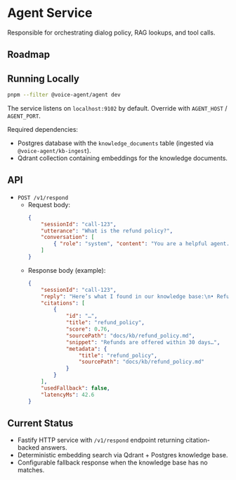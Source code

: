 # Agent Service

Responsible for orchestrating dialog policy, RAG lookups, and tool calls.

## Roadmap

## Running Locally

```bash
pnpm --filter @voice-agent/agent dev
```

The service listens on `localhost:9102` by default. Override with `AGENT_HOST` / `AGENT_PORT`.

Required dependencies:
- Postgres database with the `knowledge_documents` table (ingested via `@voice-agent/kb-ingest`).
- Qdrant collection containing embeddings for the knowledge documents.

## API

- `POST /v1/respond`
	- Request body:
		```json
		{
			"sessionId": "call-123",
			"utterance": "What is the refund policy?",
			"conversation": [
				{ "role": "system", "content": "You are a helpful agent." }
			]
		}
		```
	- Response body (example):
		```json
		{
			"sessionId": "call-123",
			"reply": "Here’s what I found in our knowledge base:\n• Refunds are offered within 30 days of purchase if items are unused (source: refund_policy)\nLet me know if you need more detail about “What is the refund policy?”.",
			"citations": [
				{
					"id": "…",
					"title": "refund_policy",
					"score": 0.76,
					"sourcePath": "docs/kb/refund_policy.md",
					"snippet": "Refunds are offered within 30 days…",
					"metadata": {
						"title": "refund_policy",
						"sourcePath": "docs/kb/refund_policy.md"
					}
				}
			],
			"usedFallback": false,
			"latencyMs": 42.6
		}
		```

## Current Status
- Fastify HTTP service with `/v1/respond` endpoint returning citation-backed answers.
- Deterministic embedding search via Qdrant + Postgres knowledge base.
- Configurable fallback response when the knowledge base has no matches.
